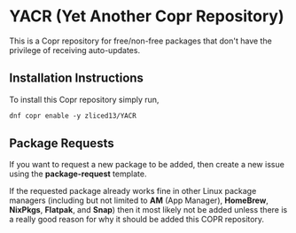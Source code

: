 # YACR (Yet Another Copr Repository)

This is a Copr repository for free/non-free packages that don't have the privilege of receiving auto-updates.

## Installation Instructions

To install this Copr repository simply run,

```txt
dnf copr enable -y zliced13/YACR
```

## Package Requests

If you want to request a new package to be added, then create a new issue using the **package-request** template.

<!-- spellcheck ignore -->
If the requested package already works fine in other Linux package managers (including but not limited to
**AM** (App Manager), **HomeBrew**, **NixPkgs**, **Flatpak**, and **Snap**) then it most likely not
be added unless there is a really good reason for why it should be added this COPR repository.
